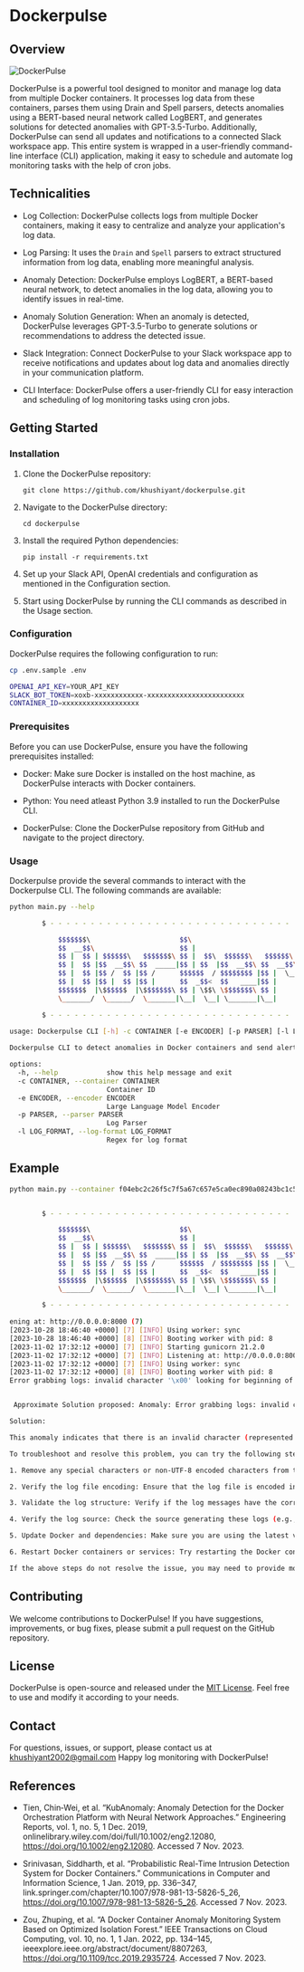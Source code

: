 # Dockerpulse

## Overview

![DockerPulse](static/dockerpulse.jpg)

DockerPulse is a powerful tool designed to monitor and manage log data from multiple Docker containers. It processes log data from these containers, parses them using Drain and Spell parsers, detects anomalies using a BERT-based neural network called LogBERT, and generates solutions for detected anomalies with GPT-3.5-Turbo. Additionally, DockerPulse can send all updates and notifications to a connected Slack workspace app. This entire system is wrapped in a user-friendly command-line interface (CLI) application, making it easy to schedule and automate log monitoring tasks with the help of cron jobs.

## Technicalities

- Log Collection: DockerPulse collects logs from multiple Docker containers, making it easy to centralize and analyze your application's log data.

- Log Parsing: It uses the `Drain` and `Spell` parsers to extract structured information from log data, enabling more meaningful analysis.

- Anomaly Detection: DockerPulse employs LogBERT, a BERT-based neural network, to detect anomalies in the log data, allowing you to identify issues in real-time.

- Anomaly Solution Generation: When an anomaly is detected, DockerPulse leverages GPT-3.5-Turbo to generate solutions or recommendations to address the detected issue.

- Slack Integration: Connect DockerPulse to your Slack workspace app to receive notifications and updates about log data and anomalies directly in your communication platform.

- CLI Interface: DockerPulse offers a user-friendly CLI for easy interaction and scheduling of log monitoring tasks using cron jobs.


## Getting Started 

### Installation

1. Clone the DockerPulse repository:

   ```shell
   git clone https://github.com/khushiyant/dockerpulse.git
   ```

2. Navigate to the DockerPulse directory:

   ```shell
   cd dockerpulse
   ```

3. Install the required Python dependencies:

   ```shell
   pip install -r requirements.txt
   ```

4. Set up your Slack API, OpenAI credentials and configuration as mentioned in the Configuration section.

5. Start using DockerPulse by running the CLI commands as described in the Usage section.

### Configuration

DockerPulse requires the following configuration to run:

```bash
cp .env.sample .env
```
```bash
OPENAI_API_KEY=YOUR_API_KEY
SLACK_BOT_TOKEN=xoxb-xxxxxxxxxxxx-xxxxxxxxxxxxxxxxxxxxxxxx
CONTAINER_ID=xxxxxxxxxxxxxxxxxxx
```

### Prerequisites

Before you can use DockerPulse, ensure you have the following prerequisites installed:

- Docker: Make sure Docker is installed on the host machine, as DockerPulse interacts with Docker containers.

- Python: You need atleast Python 3.9 installed to run the DockerPulse CLI.

- DockerPulse: Clone the DockerPulse repository from GitHub and navigate to the project directory.

### Usage

Dockerpulse provide the several commands to interact with the Dockerpulse CLI. The following commands are available:

```bash
python main.py --help
```

```bash
        $ - - - - - - - - - - - - - - - - - - - - - - - - - - - - - - - - - - - - - - - - - - - - - - - - - - - - - - $

            $$$$$$$\                      $$\                           $$$$$$$\            $$\
            $$  __$$\                     $$ |                          $$  __$$\           $$ |
            $$ |  $$ | $$$$$$\   $$$$$$$\ $$ |  $$\  $$$$$$\   $$$$$$\  $$ |  $$ |$$\   $$\ $$ | $$$$$$$\  $$$$$$\
            $$ |  $$ |$$  __$$\ $$  _____|$$ | $$  |$$  __$$\ $$  __$$\ $$$$$$$  |$$ |  $$ |$$ |$$  _____|$$  __$$\
            $$ |  $$ |$$ /  $$ |$$ /      $$$$$$  / $$$$$$$$ |$$ |  \__|$$  ____/ $$ |  $$ |$$ |\$$$$$$\  $$$$$$$$ |
            $$ |  $$ |$$ |  $$ |$$ |      $$  _$$<  $$   ____|$$ |      $$ |      $$ |  $$ |$$ | \____$$\ $$   ____|
            $$$$$$$  |\$$$$$$  |\$$$$$$$\ $$ | \$$\ \$$$$$$$\ $$ |      $$ |      \$$$$$$  |$$ |$$$$$$$  |\$$$$$$$\
            \_______/  \______/  \_______|\__|  \__| \_______|\__|      \__|       \______/ \__|\_______/  \_______|

        $ - - - - - - - - - - - - - - - - - - - - - - - - - - - - - - - - - - - - - - - - - - - - - - - - - - - - - - $
    
usage: Dockerpulse CLI [-h] -c CONTAINER [-e ENCODER] [-p PARSER] [-l LOG_FORMAT]

Dockerpulse CLI to detect anomalies in Docker containers and send alerts to Slack and output solution to stdout

options:
  -h, --help            show this help message and exit
  -c CONTAINER, --container CONTAINER
                        Container ID
  -e ENCODER, --encoder ENCODER
                        Large Language Model Encoder
  -p PARSER, --parser PARSER
                        Log Parser
  -l LOG_FORMAT, --log-format LOG_FORMAT
                        Regex for log format
```

## Example

```bash
python main.py --container f04ebc2c26f5c7f5a67c657e5ca0ec890a08243bc1c5ec7d0d4bfcce004b0dc8 --parser spell --encoder bert
```
```bash

        $ - - - - - - - - - - - - - - - - - - - - - - - - - - - - - - - - - - - - - - - - - - - - - - - - - - - - - - $

            $$$$$$$\                      $$\                           $$$$$$$\            $$\
            $$  __$$\                     $$ |                          $$  __$$\           $$ |
            $$ |  $$ | $$$$$$\   $$$$$$$\ $$ |  $$\  $$$$$$\   $$$$$$\  $$ |  $$ |$$\   $$\ $$ | $$$$$$$\  $$$$$$\
            $$ |  $$ |$$  __$$\ $$  _____|$$ | $$  |$$  __$$\ $$  __$$\ $$$$$$$  |$$ |  $$ |$$ |$$  _____|$$  __$$\
            $$ |  $$ |$$ /  $$ |$$ /      $$$$$$  / $$$$$$$$ |$$ |  \__|$$  ____/ $$ |  $$ |$$ |\$$$$$$\  $$$$$$$$ |
            $$ |  $$ |$$ |  $$ |$$ |      $$  _$$<  $$   ____|$$ |      $$ |      $$ |  $$ |$$ | \____$$\ $$   ____|
            $$$$$$$  |\$$$$$$  |\$$$$$$$\ $$ | \$$\ \$$$$$$$\ $$ |      $$ |      \$$$$$$  |$$ |$$$$$$$  |\$$$$$$$\
            \_______/  \______/  \_______|\__|  \__| \_______|\__|      \__|       \______/ \__|\_______/  \_______|

        $ - - - - - - - - - - - - - - - - - - - - - - - - - - - - - - - - - - - - - - - - - - - - - - - - - - - - - - $
    
ening at: http://0.0.0.0:8000 (7)
[2023-10-28 18:46:40 +0000] [7] [INFO] Using worker: sync
[2023-10-28 18:46:40 +0000] [8] [INFO] Booting worker with pid: 8
[2023-11-02 17:32:12 +0000] [7] [INFO] Starting gunicorn 21.2.0
[2023-11-02 17:32:12 +0000] [7] [INFO] Listening at: http://0.0.0.0:8000 (7)
[2023-11-02 17:32:12 +0000] [7] [INFO] Using worker: sync
[2023-11-02 17:32:12 +0000] [8] [INFO] Booting worker with pid: 8
Error grabbing logs: invalid character '\x00' looking for beginning of value


 Approximate Solution proposed: Anomaly: Error grabbing logs: invalid character '\x00' looking for the beginning of value.

Solution:

This anomaly indicates that there is an invalid character (represented by '\x00') in the logs, causing an issue while grabbing the logs.

To troubleshoot and resolve this problem, you can try the following steps:

1. Remove any special characters or non-UTF-8 encoded characters from the logs: Check if there are any special characters, non-printable characters, or unsupported character encodings in the log messages. Remove or replace such characters with valid UTF-8 encoded characters.

2. Verify the log file encoding: Ensure that the log file is encoded in UTF-8. You can check the encoding using a text editor or command-line tools like `file` or `chardet`. If the file is not in UTF-8 encoding, convert it to UTF-8 using appropriate conversion tools or editors.

3. Validate the log structure: Verify if the log messages have the correct structure and formatting. Ensure that each log message is properly formatted and does not contain any unexpected characters or syntax errors.

4. Verify the log source: Check the source generating these logs (e.g., application, container, service) for any potential issues. Ensure that the logs are being generated correctly and there are no issues with the log-producing system.

5. Update Docker and dependencies: Make sure you are using the latest version of Docker and any relevant dependencies. Update Docker to the latest stable version and check if the issue persists.

6. Restart Docker containers or services: Try restarting the Docker containers or relevant services to see if it resolves the issue. Sometimes restarting the containers can help clear any temporary issues or inconsistencies.

If the above steps do not resolve the issue, you may need to provide more context or seek further assistance from Docker support or the relevant community forums.
```

## Contributing
We welcome contributions to DockerPulse! If you have suggestions, improvements, or bug fixes, please submit a pull request on the GitHub repository.

## License
DockerPulse is open-source and released under the [MIT License](./LICENSE). Feel free to use and modify it according to your needs.

## Contact
For questions, issues, or support, please contact us at khushiyant2002@gmail.com
Happy log monitoring with DockerPulse! 

## References

- Tien, Chin‐Wei, et al. “KubAnomaly: Anomaly Detection for the Docker Orchestration Platform with Neural Network Approaches.” Engineering Reports, vol. 1, no. 5, 1 Dec. 2019, onlinelibrary.wiley.com/doi/full/10.1002/eng2.12080, https://doi.org/10.1002/eng2.12080. Accessed 7 Nov. 2023.


- Srinivasan, Siddharth, et al. “Probabilistic Real-Time Intrusion Detection System for Docker Containers.” Communications in Computer and Information Science, 1 Jan. 2019, pp. 336–347, link.springer.com/chapter/10.1007/978-981-13-5826-5_26, https://doi.org/10.1007/978-981-13-5826-5_26. Accessed 7 Nov. 2023.

- ‌Zou, Zhuping, et al. “A Docker Container Anomaly Monitoring System Based on Optimized Isolation Forest.” IEEE Transactions on Cloud Computing, vol. 10, no. 1, 1 Jan. 2022, pp. 134–145, ieeexplore.ieee.org/abstract/document/8807263, https://doi.org/10.1109/tcc.2019.2935724. Accessed 7 Nov. 2023.


‌

